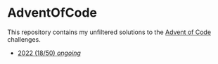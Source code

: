 # AdventOfCode

This repository contains my unfiltered solutions to the [Advent of Code](https://adventofcode.com/) challenges.

* [2022 (18/50) *ongoing*](2022)
